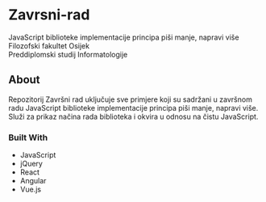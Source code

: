 # Zavrsni-rad
JavaScript biblioteke implementacije principa piši manje, napravi više
<br>
Filozofski fakultet Osijek
<br>
Preddiplomski studij Informatologije

## About 

Repozitorij Završni rad uključuje sve primjere koji su sadržani u završnom radu JavaScript biblioteke implementacije principa piši manje, napravi više.
Služi za prikaz načina rada biblioteka i okvira u odnosu na čistu JavaScript. 

### Built With

- JavaScript
- jQuery
- React
- Angular
- Vue.js

